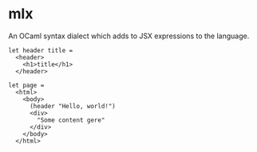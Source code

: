 # mlx

An OCaml syntax dialect which adds to JSX expressions to the language.

```
let header title = 
  <header>
    <h1>title</h1>
  </header>

let page =
  <html>
    <body>
      (header "Hello, world!")
      <div>
        "Some content gere"
      </div>
    </body>
  </html>
```
